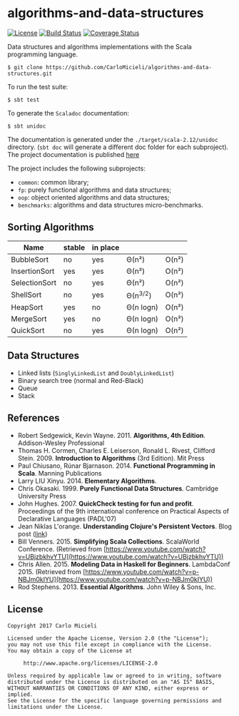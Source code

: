 # algorithms-and-data-structures

[![License](https://img.shields.io/badge/License-Apache%202.0-blue.svg)](https://opensource.org/licenses/Apache-2.0)
[![Build Status](https://travis-ci.org/CarloMicieli/algorithms-and-data-structures.png?branch=master)](https://travis-ci.org/CarloMicieli/algorithms-and-data-structures)
[![Coverage Status](https://coveralls.io/repos/CarloMicieli/algorithms-and-data-structures/badge.svg?branch=master&service=github)](https://coveralls.io/github/CarloMicieli/algorithms-and-data-structures?branch=master)

Data structures and algorithms implementations with the Scala programming language.

    $ git clone https://github.com/CarloMicieli/algorithms-and-data-structures.git

To run the test suite:

    $ sbt test

To generate the `Scaladoc` documentation:

    $ sbt unidoc

The documentation is generated under the `./target/scala-2.12/unidoc` directory. (`sbt doc` will generate a different doc folder for each subproject).
The project documentation is published [here](http://carlomicieli.github.io/algorithms-and-data-structures/latest/api/)

The project includes the following subprojects:

* `common`: common library;
* `fp`: purely functional algorithms and data structures;
* `oop`: object oriented algorithms and data structures;
* `benchmarks`: algorithms and data structures micro-benchmarks.

Sorting Algorithms
------------------

| Name              |   stable  |  in place |           |           |
| ----------------- | --------- | --------- | --------- | --------- |
| BubbleSort        |    no     |   yes     |   Θ(n²)   |    O(n²)  |
| InsertionSort     |    yes    |   yes     |   Θ(n²)   |    O(n²)  |
| SelectionSort     |    no     |   yes     |   Θ(n²)   |    O(n²)  |
| ShellSort         |    no     |   yes     |   Θ(n<sup>3/2</sup>) |    O(n²)  |
| HeapSort          |    yes    |   no      | Θ(n logn) |    O(n²)  |
| MergeSort         |    yes    |   no      | Θ(n logn) |    O(n²)  |
| QuickSort         |    no     |   yes     | Θ(n logn) |    O(n²)  |

Data Structures
---------------

* Linked lists (`SinglyLinkedList` and `DoublyLinkedList`)
* Binary search tree (normal and Red-Black)
* Queue
* Stack




References
----------

* Robert Sedgewick, Kevin Wayne. 2011. __Algorithms, 4th Edition__. Addison-Wesley Professional
* Thomas H. Cormen, Charles E. Leiserson, Ronald L. Rivest, Clifford Stein. 2009. __Introduction to Algorithms__ (3rd Edition). Mit Press
* Paul Chiusano, Rúnar Bjarnason. 2014. __Functional Programming in Scala__. Manning Publications
* Larry LIU Xinyu. 2014. __Elementary Algorithms__.
* Chris Okasaki. 1999. __Purely Functional Data Structures__. Cambridge University Press
* John Hughes. 2007. __QuickCheck testing for fun and profit__. Proceedings of the 9th international conference on Practical Aspects of Declarative Languages (PADL'07)
* Jean Niklas L'orange. __Understanding Clojure's Persistent Vectors__. Blog post ([link](http://hypirion.com/musings/understanding-persistent-vector-pt-1))
* Bill Venners. 2015. __Simplifying Scala Collections__. ScalaWorld Conference. (Retrieved from [https://www.youtube.com/watch?v=UBjzbkhvYTU](https://www.youtube.com/watch?v=UBjzbkhvYTU))
* Chris Allen. 2015. __Modeling Data in Haskell for Beginners__. LambdaConf 2015. (Retrieved from [https://www.youtube.com/watch?v=p-NBJm0kIYU](https://www.youtube.com/watch?v=p-NBJm0kIYU))
* Rod Stephens. 2013. __Essential Algorithms__. John Wiley & Sons, Inc.

License
-------

    Copyright 2017 Carlo Micieli

    Licensed under the Apache License, Version 2.0 (the "License");
    you may not use this file except in compliance with the License.
    You may obtain a copy of the License at

         http://www.apache.org/licenses/LICENSE-2.0

    Unless required by applicable law or agreed to in writing, software
    distributed under the License is distributed on an "AS IS" BASIS,
    WITHOUT WARRANTIES OR CONDITIONS OF ANY KIND, either express or implied.
    See the License for the specific language governing permissions and
    limitations under the License.
